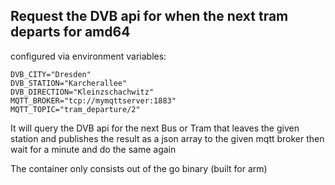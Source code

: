## Request the DVB api for when the next tram departs for amd64

configured via environment variables:
```
DVB_CITY="Dresden" 
DVB_STATION="Karcherallee" 
DVB_DIRECTION="Kleinzschachwitz" 
MQTT_BROKER="tcp://mymqttserver:1883" 
MQTT_TOPIC="tram_departure/2"
```
It will query the DVB api for the next Bus or Tram that leaves the given station and publishes the result as a json array to the given mqtt broker then wait for a minute and do the same again

The container only consists out of the go binary (built for arm)
